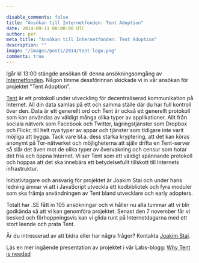```yaml
---

disable_comments: false
title: "Ansökan till Internetfonden: Tent Adoption"
date: 2014-09-11 00:00:00 UTC
author: per
meta_title: "Ansökan till Internetfonden: Tent Adoption"
description: ""
image: "/images/posts/2014/tent-logo.png"
comments: true
---
```


Igår kl 13:00 stängde ansökan till denna ansökningsomgång av [Internetfonden](http://www.internetfonden.se). Någon timme dessförinnan skickade vi in vår ansökan för projektet "Tent Adoption".

[Tent](http://cupcake.io/tent) är ett protokoll under utveckling för decentraliserad kommunikation på Internet. All din data samlas på ett och samma ställe där du har full kontroll över den. Data är ett generellt ord och Tent är också ett generellt protokoll som kan användas av väldigt många olika typer av applikationer. Allt från sociala nätverk som Facebook och Twitter, lagringstjänster som Dropbox och Flickr, till helt nya typer av appar och tjänster som tidigare inte varit möjliga att bygga.
Tack vare bl.a. dess starka kryptering, att det kan köras anonymt på Tor-nätverket och möjligheterna att själv drifta en Tent-server så slår det även mot de olika typer av övervakning och censur som hotar det fria och öppna Internet.
Vi ser Tent som ett väldigt spännande protokoll och hoppas att det ska innebära ett betydelsefullt tillskott till Internets infrastruktur.

Initiativtagare och ansvarig för projektet är Joakim Stai och under hans ledning ämnar vi att i JavaScript utveckla ett kodbibliotek och fyra moduler som ska främja användningen av Tent bland utvecklare och early adopters.

Totalt har .SE fått in 105 ansökningar och vi håller nu alla tummar att vi blir godkända så att vi kan genomföra projektet. Senast den 7 november får vi besked och förhoppningsvis kan vi glida runt på Internetdagarna med ett stort leende och prata Tent.

Är du intresserad av att bidra eller har några frågor? Kontakta [Joakim Stai](mailto:stai@kollegorna.se).

Läs en mer ingående presentation av projektet i vår Labs-blogg:
[Why Tent is needed](http://labs.kollegorna.se/blog/2014/09/tent-iis/)
